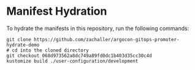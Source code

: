 # Manifest Hydration

To hydrate the manifests in this repository, run the following commands:

```shell
git clone https://github.com/zachaller/argocon-gitops-promoter-hydrate-demo
# cd into the cloned directory
git checkout 068d973562a8dc749a89fd0dc1b403d35cc30c4d
kustomize build ./user-configuration/development
```
